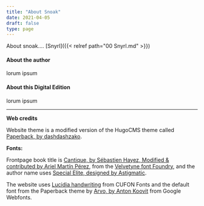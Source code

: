 ```yaml
---
title: "About Snoak"
date: 2021-04-05
draft: false
type: page
---
```


About snoak.... [Snyrl]({{< relref path="00 Snyrl.md" >}})


#### About the author

lorum ipsum


#### About this Digital Edition

lorum ipsum


---

**Web credits**

Website theme is a modified version of the HugoCMS theme called [Paperback, by dashdashzako](https://themes.gohugo.io/paperback/).

**Fonts:**

Frontpage book title is [Cantique, by Sébastien Hayez, Modified & contributed by Ariel Martín Pérez](https://velvetyne.fr/fonts/cantique/), from the [Velvetyne font Foundry](https://velvetyne.fr/), and the author name uses [Special Elite, designed by Astigmatic](https://fonts.google.com/specimen/Special+Elite).

The website uses [Lucidia handwriting](https://www.cufonfonts.com/font/lucida-handwriting-std) from CUFON Fonts and the default font from the Paperback theme by [Arvo, by Anton Koovit](https://fonts.google.com/specimen/Arvo) from Google Webfonts.


